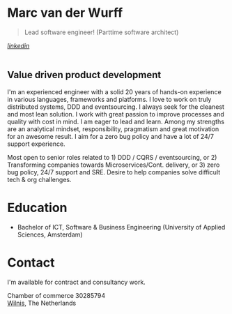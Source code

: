 # Marc van der Wurff

> Lead software engineer! (Parttime software architect)

_[linkedin](https://www.linkedin.com/in/marcvdwurff)<br/>_<br/>

## Value driven product development
I'm an experienced engineer with a solid 20 years of hands-on experience in various languages, frameworks and platforms. I love to work on truly distributed systems, DDD and eventsourcing. I always seek for the cleanest and most lean solution. I work with great passion to improve processes and quality with cost in mind. I am eager to lead and learn. Among my strengths are an analytical mindset, responsibility, pragmatism and great motivation for an awesome result. I aim for a zero bug policy and have a lot of 24/7 support experience.

Most open to senior roles related to 1) DDD / CQRS / eventsourcing, or 2) Transforming companies towards Microservices/Cont. delivery, or 3) zero bug policy, 24/7 support and SRE. Desire to help companies solve difficult tech & org challenges. 

# Education
* Bachelor of ICT, Software & Business Engineering (University of Applied Sciences, Amsterdam)

# Contact
I'm available for contract and consultancy work.

Chamber of commerce 30285794<br/>
[Wilnis](https://www.google.nl/maps/place/Wilnis), The Netherlands<br/>
<br/>
